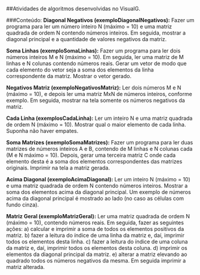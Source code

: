 ##Atividades de algoritmos desenvolvidas no VisualG.

###Conteúdo:
**Diagonal Negativos (exemploDiagonalNegativos):**
Fazer um programa para ler um número inteiro N (máximo = 10) e uma matriz quadrada de ordem N contendo números inteiros. Em seguida, mostrar a diagonal principal e a quantidade de valores negativos da matriz.

**Soma Linhas (exemploSomaLinhas):**
Fazer um programa para ler dois números inteiros M e N (máximo = 10). Em seguida, ler uma matriz de M linhas e N colunas contendo números reais. Gerar um vetor de modo que cada elemento do vetor seja a soma dos elementos da linha correspondente da matriz. Mostrar o vetor gerado. 

**Negativos Matriz (exemploNegativosMatriz):**
Ler dois números M e N (máximo = 10), e depois ler uma matriz MxN de números inteiros, conforme exemplo. Em seguida, mostrar na tela somente os números negativos da matriz. 

**Cada Linha (exemplosCadaLinha):**
Ler um inteiro N e uma matriz quadrada de ordem N (máximo = 10). Mostrar qual o maior elemento de cada linha. Suponha não haver empates. 

**Soma Matrizes (exemploSomaMatrizes):**
Fazer um programa para ler duas matrizes de números inteiros A e B, contendo de M linhas e N colunas cada (M e N máximo = 10). Depois, gerar uma terceira matriz C onde cada elemento desta é a soma dos elementos correspondentes das matrizes originais. Imprimir na tela a matriz gerada. 

**Acima Diagonal (exemploAcimaDiagonal):**
Ler um inteiro N (máximo = 10) e uma matriz quadrada de ordem N contendo números inteiros. Mostrar a soma dos elementos acima da diagonal principal. Um exemplo de números acima da diagonal principal é mostrado ao lado (no caso as células com fundo cinza). 

**Matriz Geral (exemploMatrizGeral):**
Ler uma matriz quadrada de ordem N (máximo = 10), contendo números reais. Em seguida, fazer as seguintes ações:
a) calcular e imprimir a soma de todos os elementos positivos da matriz.
b) fazer a leitura do índice de uma linha da matriz e, daí, imprimir todos os elementos desta linha.
c) fazer a leitura do índice de uma coluna da matriz e, daí, imprimir todos os elementos desta coluna.
d) imprimir os elementos da diagonal principal da matriz.
e) alterar a matriz elevando ao quadrado todos os números negativos da mesma. Em seguida imprimir a matriz alterada. 